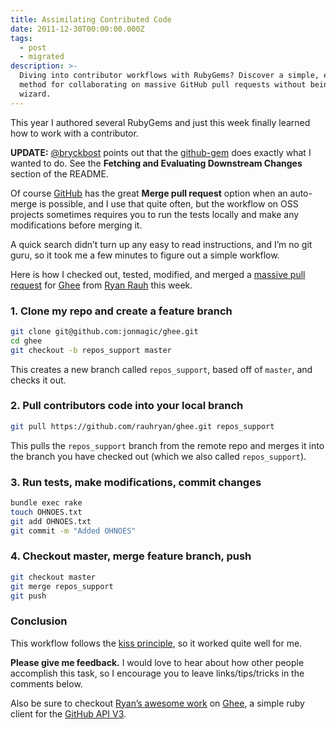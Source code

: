 ```yaml
---
title: Assimilating Contributed Code
date: 2011-12-30T00:00:00.000Z
tags:
  - post
  - migrated
description: >-
  Diving into contributor workflows with RubyGems? Discover a simple, effective
  method for collaborating on massive GitHub pull requests without being a git
  wizard.
---
```


This year I authored several RubyGems and just this week finally learned how to work with a contributor.

**UPDATE:** [@bryckbost](http://twitter.com/bryckbost) points out that the [github-gem](https://github.com/defunkt/github-gem) does exactly what I wanted to do. See the **Fetching and Evaluating Downstream Changes** section of the README.

Of course [GitHub](http://github.com) has the great **Merge pull request** option when an auto-merge is possible, and I use that quite often, but the workflow on OSS projects sometimes requires you to run the tests locally and make any modifications before merging it.

A quick search didn’t turn up any easy to read instructions, and I’m no git guru, so it took me a few minutes to figure out a simple workflow.

Here is how I checked out, tested, modified, and merged a [massive pull request](https://github.com/jonmagic/ghee/pull/1) for [Ghee](http://github.com/jonmagic/ghee) from [Ryan Rauh](https://github.com/rauhryan) this week.

### 1. Clone my repo and create a feature branch

```bash
git clone git@github.com:jonmagic/ghee.git
cd ghee
git checkout -b repos_support master
```

This creates a new branch called `repos_support`, based off of `master`, and checks it out.

### 2. Pull contributors code into your local branch

```bash
git pull https://github.com/rauhryan/ghee.git repos_support
```

This pulls the `repos_support` branch from the remote repo and merges it into the branch you have checked out (which we also called `repos_support`).

### 3. Run tests, make modifications, commit changes

```bash
bundle exec rake
touch OHNOES.txt
git add OHNOES.txt
git commit -m "Added OHNOES"
```

### 4. Checkout master, merge feature branch, push

```bash
git checkout master
git merge repos_support
git push
```

### Conclusion

This workflow follows the [kiss principle](http://en.wikipedia.org/wiki/KISS_principle), so it worked quite well for me.

**Please give me feedback.** I would love to hear about how other people accomplish this task, so I encourage you to leave links/tips/tricks in the comments below.

Also be sure to checkout [Ryan’s awesome work](https://github.com/jonmagic/ghee/compare/71fe16a34aad6edf9d17379e7f3dd413e6855e21...2065149ff01be1770d3d51bdb8b9272ebb972e4d) on [Ghee](http://github.com/jonmagic/ghee), a simple ruby client for the [GitHub API V3](http://developer.github.com/v3/).

